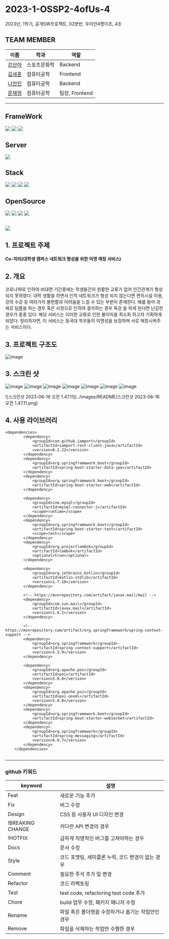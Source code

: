 # 2023-1-OSSP2-4ofUs-4
2023년, 1학기, 공개SW프로젝트, 02분반, 우리만4명이조, 4조

## TEAM MEMBER
|이름|학과|역할|
|----|---|---|
|[강산아](https://github.com/gsandoo)|스포츠문화학|Backend|
|[김세훈](https://github.com/khoon9)|컴퓨터공학|Frontend|
|[나찬진](https://github.com/ckswls56)|컴퓨터공학|Backend|
|[문채영](https://github.com/bbabbi)|컴퓨터공학|팀장, Frontend|


- - - - - - - - - - - - - - - - - - - - - - - - - - - -

## FrameWork
<div>
    <img src="https://img.shields.io/badge/Vue.js-4FC08D?style=flat&logo=Vue.js&logoColor=white"/>
  	<img src="https://img.shields.io/badge/Java-007396?style=flat&logo=Java&logoColor=white" />
    <img src="https://img.shields.io/badge/Spring Boot-6DB33F?style=flat&logo=Spring Boot&logoColor=white" />
</div>  

## Server
<div>
    <img src="https://img.shields.io/badge/Amazon EC2-FF9900?style=flat&logo=amazonec2&logoColor=white"/>
</div>

## Stack
<div>
    <img src="https://img.shields.io/badge/CSS3-1572B6?style=flat&logo=CSS3&logoColor=white"/>
    <img src="https://img.shields.io/badge/SCSS-1867C0?style=flat&logo=CSS3&logoColor=white"/>
    <img src="https://img.shields.io/badge/JS-7DF1E?style=flat&logo=jss&logoColor=white"/>
    <img src="https://img.shields.io/badge/JPA-6DB33F?style=flat&logo=Spring Boot&logoColor=white" />
</div> 

## OpenSource
<div>
    <img src="https://img.shields.io/badge/STMP-FC7E0F?style=flat&logo=SMTP&logoColor=white"/>
    <img src="https://img.shields.io/badge/IamPort-49BDA5?style=flat&logo=IamPort&logoColor=white"/>
    <img src="https://img.shields.io/badge/SSE-F43E37?style=flat&logo=SSE&logoColor=white"/>
    <img src="https://img.shields.io/badge/WebSocket-010101?style=flat&logo=socketdotio&logoColor=white"/>
</div>



## <div><img src="https://capsule-render.vercel.app/api?type=waving&color=auto&height=200&section=header&text=Co-kkiri&fontSize=90" /></div>


## 1. 프로젝트 주제
<div>
<h4> Co-끼리(대학생 캠퍼스 네트워크 형성을 위한 익명 매칭 서비스)
</div>

## 2. 개요
<p>
        코로나19로 인하여 비대면 기간중에는 학생들간의 원활한 교류가 없어 인간관계가 형성되지 못하였다. 대학 생활을 하면서 인적 네트워크가 형성 되지 않는다면 편의시설 이용, 강의 수강 등  여러가지 불편함과 어려움을 느낄 수 있는 부분이 존재한다. 예를 들어 과제로 팀플을 하는 경우 혹은 사정으로 인하여 결석하는 경우 독강 을 하게 된다면 난감한 경우가 종종 있다. 해당 서비스는 이러한 교류로 인한 불이익을 최소화 하고자 기획하게 되었다.
정리하자면, 이 서비스는 동국대 학우들의 익명성을 보장하며 서로 매칭시켜주는 서비스이다.

</p>


## 3. 프로젝트 구조도

![image](https://github.com/CSID-DGU/2023-1-OSSP2-4ofUs-4/assets/98865571/d9b5fcb4-a582-4026-8b10-3d1e0a7d02b6)


## 3. 스크린 샷

![image](https://github.com/CSID-DGU/2023-1-OSSP2-4ofUs-4/assets/98865571/2d159f13-3367-4672-966b-033666c51681)
![image](https://github.com/CSID-DGU/2023-1-OSSP2-4ofUs-4/assets/98865571/eb39988a-7837-4d56-8a78-5c44343be0e2)
![image](https://github.com/CSID-DGU/2023-1-OSSP2-4ofUs-4/assets/98865571/1cb05a9a-abcb-4293-b739-138de4f9b53c)
![image](https://github.com/CSID-DGU/2023-1-OSSP2-4ofUs-4/assets/98865571/0e0b226b-5607-4cbb-933e-f19451d6d23f)
![image](https://github.com/CSID-DGU/2023-1-OSSP2-4ofUs-4/assets/98865571/d7faa440-4ed0-4643-9196-84159ba47cc8)
![image](https://github.com/CSID-DGU/2023-1-OSSP2-4ofUs-4/assets/98865571/653836ea-cb5f-4bbd-826f-1b9c77dfa780)
![image](https://github.com/CSID-DGU/2023-1-OSSP2-4ofUs-4/assets/98865571/feeb9b58-eb8c-41a2-87e3-c1585806dc7e)

![스크린샷 2023-06-16 오전 1.47.11](../images/README/스크린샷 2023-06-16 오전 1.47.11.png)

## 4. 사용 라이브러리

``` 
<dependencies>
		<dependency>
			<groupId>com.github.iamport</groupId>
			<artifactId>iamport-rest-client-java</artifactId>
			<version>0.2.22</version>
		</dependency>
		<dependency>
			<groupId>org.springframework.boot</groupId>
			<artifactId>spring-boot-starter-data-jpa</artifactId>
		</dependency>
		<dependency>
			<groupId>org.springframework.boot</groupId>
			<artifactId>spring-boot-starter-web</artifactId>
		</dependency>

		<dependency>
			<groupId>com.mysql</groupId>
			<artifactId>mysql-connector-j</artifactId>
			<scope>runtime</scope>
		</dependency>
		<dependency>
			<groupId>org.springframework.boot</groupId>
			<artifactId>spring-boot-starter-test</artifactId>
			<scope>test</scope>
		</dependency>
		<dependency>
			<groupId>org.projectlombok</groupId>
			<artifactId>lombok</artifactId>
			<optional>true</optional>
		</dependency>

		<dependency>
			<groupId>org.jetbrains.kotlin</groupId>
			<artifactId>kotlin-stdlib</artifactId>
			<version>1.7.10</version>
		</dependency>

		<!-- https://mvnrepository.com/artifact/javax.mail/mail -->
		<dependency>
			<groupId>com.sun.mail</groupId>
			<artifactId>javax.mail</artifactId>
			<version>1.6.2</version>
		</dependency>

		<!-- https://mvnrepository.com/artifact/org.springframework/spring-context-support -->
		<dependency>
			<groupId>org.springframework</groupId>
			<artifactId>spring-context-support</artifactId>
			<version>5.3.9</version>
		</dependency>

		<dependency>
			<groupId>org.apache.poi</groupId>
			<artifactId>poi</artifactId>
			<version>5.0.0</version>
		</dependency>
		<dependency>
			<groupId>org.apache.poi</groupId>
			<artifactId>poi-ooxml</artifactId>
			<version>5.0.0</version>
		</dependency>
        <dependency>
            <groupId>org.springframework.boot</groupId>
            <artifactId>spring-boot-starter-websocket</artifactId>
        </dependency>
        <dependency>
            <groupId>org.springframework</groupId>
            <artifactId>spring-messaging</artifactId>
            <version>6.0.7</version>
        </dependency>
    </dependencies>    
    
```


--------------------------------------------------------------------------------------------
  ### github 키워드

|keyword|설명|
|----|---|
|Feat|새로운 기능 추가|
|Fix|버그 수정|
|Design|CSS 등 사용자 UI 디자인 변경|
|!BREAKING CHANGE|커다란 API 변경의 경우|
|!HOTFIX|급하게 치명적인 버그를 고쳐야하는 경우|
|Docs|문서 수정|
|Style|코드 포맷팅, 세미콜론 누락, 코드 변경이 없는 경우|
|Comment|필요한 주석 추가 및 변경|
|Refactor|코드 리펙토링|
|Test|test code, refactoring test code 추가|
|Chore|build 업무 수정, 패키지 매니저 수정|
|Rename|파일 혹은 폴더명을 수정하거나 옮기는 작업만인 경우|
|Remove|파일을 삭제하는 작업만 수행한 경우|
